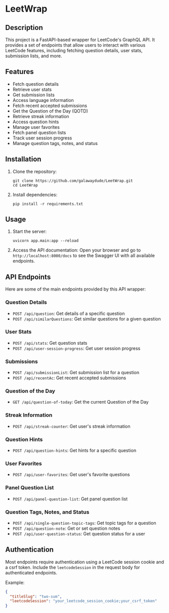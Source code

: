 # LeetWrap

## Description

This project is a FastAPI-based wrapper for LeetCode's GraphQL API. It provides a set of endpoints that allow users to interact with various LeetCode features, including fetching question details, user stats, submission lists, and more.

## Features

- Fetch question details
- Retrieve user stats
- Get submission lists
- Access language information
- Fetch recent accepted submissions
- Get the Question of the Day (QOTD)
- Retrieve streak information
- Access question hints
- Manage user favorites
- Fetch panel question lists
- Track user session progress
- Manage question tags, notes, and status

## Installation

1. Clone the repository:
   ```
   git clone https://github.com/galawaydude/LeetWrap.git
   cd LeetWrap
   ```

2. Install dependencies:
   ```
   pip install -r requirements.txt
   ```


## Usage

1. Start the server:
   ```
   uvicorn app.main:app --reload
   ```

2. Access the API documentation:
   Open your browser and go to `http://localhost:8000/docs` to see the Swagger UI with all available endpoints.

## API Endpoints

Here are some of the main endpoints provided by this API wrapper:

### Question Details

- `POST /api/question`: Get details of a specific question
- `POST /api/similarQuestions`: Get similar questions for a given question

### User Stats

- `POST /api/stats`: Get question stats
- `POST /api/user-session-progress`: Get user session progress

### Submissions

- `POST /api/submissionList`: Get submission list for a question
- `POST /api/recentAc`: Get recent accepted submissions

### Question of the Day

- `GET /api/question-of-today`: Get the current Question of the Day

### Streak Information

- `POST /api/streak-counter`: Get user's streak information

### Question Hints

- `POST /api/question-hints`: Get hints for a specific question

### User Favorites

- `POST /api/user-favorites`: Get user's favorite questions

### Panel Question List

- `POST /api/panel-question-list`: Get panel question list

### Question Tags, Notes, and Status

- `POST /api/single-question-topic-tags`: Get topic tags for a question
- `POST /api/question-note`: Get or set question notes
- `POST /api/user-question-status`: Get question status for a user

## Authentication

Most endpoints require authentication using a LeetCode session cookie and a csrf token. Include the `leetcodeSession` in the request body for authenticated endpoints.

Example:
```json
{
  "titleSlug": "two-sum",
  "leetcodeSession": "your_leetcode_session_cookie;your_csrf_token"
}
```